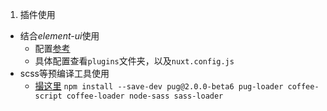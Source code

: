 1. 插件使用
* 结合*element-ui*使用
  *  配置[参考](https://nuxtjs.org/guide/plugins)
  *  具体配置查看```plugins```文件夹，以及```nuxt.config.js```
* scss等预编译工具使用
  *  [撮这里](https://nuxtjs.org/faq/pre-processors/#how-to-use-pre-processors-) ```npm install --save-dev pug@2.0.0-beta6 pug-loader coffee-script coffee-loader node-sass sass-loader```

